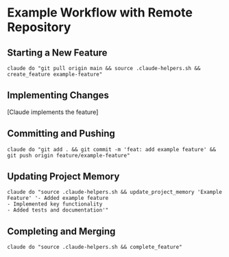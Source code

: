 # Example Workflow with Remote Repository

## Starting a New Feature
```
claude do "git pull origin main && source .claude-helpers.sh && create_feature example-feature"
```

## Implementing Changes
[Claude implements the feature]

## Committing and Pushing
```
claude do "git add . && git commit -m 'feat: add example feature' && git push origin feature/example-feature"
```

## Updating Project Memory
```
claude do "source .claude-helpers.sh && update_project_memory 'Example Feature' '- Added example feature
- Implemented key functionality
- Added tests and documentation'"
```

## Completing and Merging
```
claude do "source .claude-helpers.sh && complete_feature"
```
